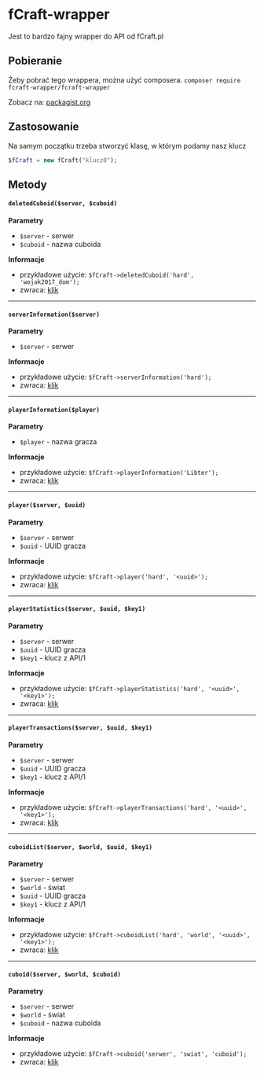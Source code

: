 # fCraft-wrapper
Jest to bardzo fajny wrapper do API od fCraft.pl

## Pobieranie
Żeby pobrać tego wrappera, można użyć composera.
`composer require fcraft-wrapper/fcraft-wrapper`

Zobacz na: [packagist.org](https://packagist.org/packages/fcraft-wrapper/fcraft-wrapper)

## Zastosowanie
Na samym początku trzeba stworzyć klasę, w którym podamy nasz klucz
```php
$fCraft = new fCraft("klucz0");
```

## Metody
#### `deletedCuboid($server, $cuboid)`
**Parametry**
* `$server` - serwer
* `$cuboid` - nazwa cuboida

**Informacje**
* przykładowe użycie: `$fCraft->deletedCuboid('hard', 'wojak2017_dom');`
* zwraca: [klik](https://fcraft.pl/temat-api-0-server-cuboid-deleted-name-dost%C4%99p-do-rejestru-cuboid%C3%B3w-usuni%C4%99tych-909)

---

#### `serverInformation($server)`
**Parametry**
* `$server` - serwer

**Informacje**
* przykładowe użycie: `$fCraft->serverInformation('hard');`
* zwraca: [klik](https://fcraft.pl/temat-api-0-server-info-informacje-o-serwerze-1444)

---

#### `playerInformation($player)`
**Parametry**
* `$player` - nazwa gracza

**Informacje**
* przykładowe użycie: `$fCraft->playerInformation('Libter');`
* zwraca: [klik](https://fcraft.pl/temat-api-p-api-0-player-nick-globalne-informacje-o-graczu-1479)

---

#### `player($server, $uuid)`
**Parametry**
* `$server` - serwer
* `$uuid` - UUID gracza

**Informacje**
* przykładowe użycie: `$fCraft->player('hard', '<uuid>');`
* zwraca: [klik](https://fcraft.pl/temat-api-0-server-player-uuid-serwerowe-publiczne-informacje-o-graczu-1480)

---

#### `playerStatistics($server, $uuid, $key1)`
**Parametry**
* `$server` - serwer
* `$uuid` - UUID gracza
* `$key1` - klucz z API/1

**Informacje**
* przykładowe użycie: `$fCraft->playerStatistics('hard', '<uuid>', '<key1>');`
* zwraca: [klik](https://fcraft.pl/temat-api-1-server-player-uuid-statistics-szczeg%C3%B3%C5%82owe-statystyki-gracza-1481)

---

#### `playerTransactions($server, $uuid, $key1)`
**Parametry**
* `$server` - serwer
* `$uuid` - UUID gracza
* `$key1` - klucz z API/1

**Informacje**
* przykładowe użycie: `$fCraft->playerTransactions('hard', '<uuid>', '<key1>');`
* zwraca: [klik](https://fcraft.pl/temat-api-1-server-player-uuid-transactions-szczeg%C3%B3%C5%82owa-historia-transakcji-gracza-1482)

---

#### `cuboidList($server, $world, $uuid, $key1)`
**Parametry**
* `$server` - serwer
* `$world` - świat
* `$uuid` - UUID gracza
* `$key1` - klucz z API/1

**Informacje**
* przykładowe użycie: `$fCraft->cuboidList('hard', 'world', '<uuid>', '<key1>');`
* zwraca: [klik](https://fcraft.pl/temat-api-0-api-1-server-cuboid-world-informacje-o-cuboidach-gracza-1483)

---

#### `cuboid($server, $world, $cuboid)`
**Parametry**
* `$server` - serwer
* `$world` - świat
* `$cuboid` - nazwa cuboida

**Informacje**
* przykładowe użycie: `$fCraft->cuboid('serwer', 'swiat', 'cuboid');`
* zwraca: [klik](https://fcraft.pl/temat-api-0-api-1-server-cuboid-world-informacje-o-cuboidach-gracza-1483)
